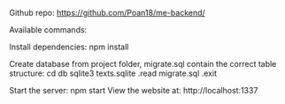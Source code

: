Github repo:
https://github.com/Poan18/me-backend/

Available commands:

Install dependencies:
npm install

Create database from project folder, migrate.sql contain the correct table structure:
cd db
sqlite3 texts.sqlite
.read migrate.sql
.exit

Start the server:
npm start
View the website at: http://localhost:1337
